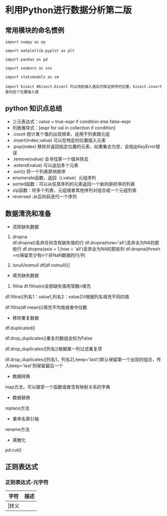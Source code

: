 # 利用Python进行数据分析第二版
## 常用模块的命名惯例
```
import numpy as np

import matplotlib.pyplot as plt

import pandas as pd

import seaborn as sns

import statsmodels as sm

import bisect #bisect.bisect 可以找到插入值后仍保证排序的位置，bisect.insort是向这个位置插入值
```
## python 知识点总结

-  三元表达式：value = true-expr if condition else false-expr
- 列表推导式：[expr for val in collection if condition]
- .count 统计某个值的出现频率，适用于列表跟元组
- .insert(index,value) 可以在特定的位置插入元素
- .pop(index) 移除并返回指定位置的元素，如果集合为空，会抛出KeyError错误
- .remove(value) 会寻找第一个值并除去
- .extend(value) 可以追加多个元素
- .sort() 将一个列表原地排序
- enumerate函数，返回（i,value）元组序列
- sorted函数：可以从任意序列的元素返回一个新的排好序的列表
- zip函数：将多个列表、元组或者其他序列对组合成一个元组列表
- reversed :从后向前迭代一个序列
## 数据清洗和准备
- 滤除缺失数据
1. dropna  
df.dropna()丢弃任何含有缺失值的行
df.dropna(how='all')丢弃全为NA的那些行
df.dropna(axis = 1,how = 'all')丢弃全为NA的那些列
df.dropna(thresh =n)保留至少有n个非NaN数据的行/列

2. isnull/notnull
df\[df.notnull()]
- 填充缺失数据

1. fillna
df.fillna(n)全部缺失值用常数n填充

df.fillna({列名1：value1,列名2：value2})根据列名填充不同的值

df.fillna(df.mean())填充平均值或者中位数

- 移除重复数据

 df.duplicated()
 
 df.drop_duplicates()重复的数组会标为False
 
 df.drop_duplicates([列名])根据某一列过滤重复项
 
 df.drop_duplicates(\[列名1，列名2],keep='last')默认保留第一个出现的组合，传入keep='last'则保留最后一个
 
- 数据转换

map方法，可以接受一个函数或者含有映射关系的字典

- 数据替换

replace方法

- 重命名索引轴

 rename方法

- 离散化

pd.cut()

## 正则表达式

### 正则表达式-元字符
|字符|描述|
|---|---|
|\\|转义|
